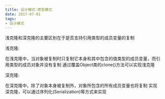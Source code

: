```yaml
---
title: 设计模式:原型模式
date: 2017-07-01
tags:
- 设计模式
---
```



浅克隆和深克隆的主要区别在于是否支持引用类型的成员变量的复制

浅克隆:

在浅克隆中，当对象被复制时只复制它本身和其中包含的值类型的成员变量，而引用类型的成员对象并没有复制
通过覆盖Object类的clone()方法可以实现浅克隆

深克隆:

在深克隆中，除了对象本身被复制外，对象所包含的所有成员变量也将复制
实现深克隆，可以通过序列化(Serialization)等方式来实现


